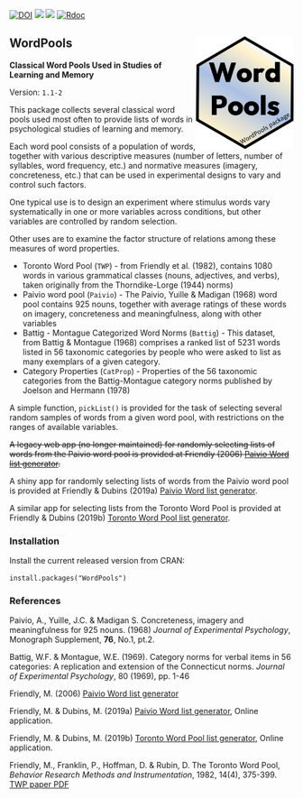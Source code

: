 [![DOI](https://zenodo.org/badge/14204994.svg)](https://zenodo.org/badge/latestdoi/14204994)
[![](http://www.r-pkg.org/badges/version/WordPools)](https://cran.r-project.org/package=WordPools) 
[![](http://cranlogs.r-pkg.org/badges/grand-total/WordPools)](https://cran.r-project.org/package=WordPools)
[![Rdoc](http://www.rdocumentation.org/badges/version/WordPools)](http://www.rdocumentation.org/packages/WordPools) 

## WordPools <img src="man/figures/logo.png" style="float:right; height:200px;" />

**Classical Word Pools Used in Studies of Learning and Memory**

Version: `1.1-2`

This package collects several classical word pools used
most often to provide lists of words in psychological
studies of learning and memory.  

Each word pool consists of a population of words, together
with various descriptive measures (number of letters,
number of syllables, word frequency, etc.) and 
normative measures (imagery, concreteness, etc.)
that can be used in experimental designs to vary
and control such factors.

One typical use is to design an experiment where stimulus words vary systematically
in one or more variables across conditions, but other variables are controlled
by random selection.

Other uses are to examine the factor structure of relations among these measures of
word properties.


* Toronto Word Pool (`TWP`) - from Friendly et al. (1982), contains 1080 words in various grammatical classes (nouns, adjectives, and verbs), taken originally from the Thorndike-Lorge (1944) norms)
* Paivio word pool (`Paivio`) - The Paivio, Yuille & Madigan (1968) word pool contains 925 nouns, together
  with average ratings of these words on imagery, concreteness and meaningfulness, along with other variables
* Battig - Montague Categorized Word Norms (`Battig`) - This dataset, from Battig & Montague (1968) 
  comprises a ranked list of 5231 words listed in 56 taxonomic categories by people who were asked to list as many exemplars of a given category.
* Category Properties (`CatProp`) - Properties of the 56 taxonomic categories from the Battig-Montague
category norms published by Joelson and Hermann (1978)


A simple function, `pickList()` is provided for the task of selecting several random samples
of words from a given word pool, with restrictions on the ranges of available variables.

~~A legacy web app (no longer maintained) for randomly selecting lists of words from the
Paivio word pool is provided at Friendly (2006)
[Paivio Word list generator](http://datavis.ca/online/paivio/).~~

A shiny app for randomly selecting lists of words from the
Paivio word pool is provided at Friendly & Dubins (2019a)
[Paivio Word list generator](http://euclid.psych.yorku.ca/shiny/Paivio).

A similar app for selecting lists from the Toronto Word Pool is
provided at Friendly & Dubins (2019b)
[Toronto Word Pool list generator](http://euclid.psych.yorku.ca/shiny/TWP).

### Installation

Install the current released version from CRAN:

    install.packages("WordPools")



### References

Paivio, A., Yuille, J.C. & Madigan S. Concreteness, imagery and
meaningfulness for 925 nouns. (1968)  *Journal of Experimental Psychology*,
Monograph Supplement, **76**, No.1, pt.2.

Battig, W.F. & Montague, W.E. (1969).
    Category norms for verbal items in 56 categories: A replication and extension of the Connecticut norms. *Journal of Experimental Psychology*, 80 (1969), pp. 1-46

Friendly, M. (2006) [Paivio Word list generator](https://datavis.ca/online/paivio/)

Friendly, M. & Dubins, M. (2019a) [Paivio Word list generator](https://euclid.psych.yorku.ca/shiny/Paivio), Online application.

Friendly, M. & Dubins, M. (2019b) [Toronto Word Pool list generator](https://euclid.psych.yorku.ca/shiny/TWP), Online application.


Friendly, M., Franklin, P., Hoffman, D. & Rubin, D. The Toronto Word Pool,
*Behavior Research Methods and Instrumentation*, 1982, 14(4), 375-399.
[TWP paper PDF](https://datavis.ca/papers/twp.pdf)



